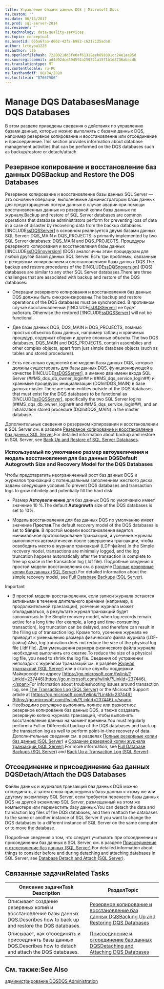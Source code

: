 ```yaml
---
title: Управление базами данных DQS | Microsoft Docs
ms.custom: ''
ms.date: 06/13/2017
ms.prod: sql-server-2014
ms.reviewer: ''
ms.technology: data-quality-services
ms.topic: conceptual
ms.assetid: 655a67aa-d662-42f2-b982-c6217125ada8
author: lrtoyou1223
ms.author: lle
ms.openlocfilehash: 7228021dd3fe0af61312eeb891081cc24e1aa95d
ms.sourcegitcommit: ad4d92dce894592a259721a1571b1d8736abacdb
ms.translationtype: MT
ms.contentlocale: ru-RU
ms.lasthandoff: 08/04/2020
ms.locfileid: "87667906"
---
```

# <a name="manage-dqs-databases"></a><span data-ttu-id="9d3e6-102">Manage DQS Databases</span><span class="sxs-lookup"><span data-stu-id="9d3e6-102">Manage DQS Databases</span></span>
  <span data-ttu-id="9d3e6-103">В этом разделе приведены сведения о действиях по управлению базами данных, которые можно выполнять с базами данных DQS, например резервное копирование и восстановление или отсоединение и присоединение.</span><span class="sxs-lookup"><span data-stu-id="9d3e6-103">This section provides information about database management activities that can be performed on the DQS databases such as backup/restore or detach/attach.</span></span>  
  
##  <a name="backup-and-restore-the-dqs-databases"></a><a name="BackupRestore"></a> <span data-ttu-id="9d3e6-104">Резервное копирование и восстановление баз данных DQS</span><span class="sxs-lookup"><span data-stu-id="9d3e6-104">Backup and Restore the DQS Databases</span></span>  
 <span data-ttu-id="9d3e6-105">Резервное копирование и восстановление базы данных SQL Server — это основные операции, выполняемые администратором базы данных для предотвращения потери данных в случае аварии при помощи восстановленных данных из резервной копии базы данных по журналу.</span><span class="sxs-lookup"><span data-stu-id="9d3e6-105">Backup and restore of SQL Server databases are common operations that database administrators perform for preventing loss of data in a case of disaster by recovering data from the backup databases.</span></span> [!INCLUDE[ssDQSServer](../includes/ssdqsserver-md.md)] <span data-ttu-id="9d3e6-106">в основном реализуется двумя базами данных SQL Server: DQS_MAIN и DQS_PROJECTS.</span><span class="sxs-lookup"><span data-stu-id="9d3e6-106">is primarily implemented by two SQL Server databases: DQS_MAIN and DQS_PROJECTS.</span></span> <span data-ttu-id="9d3e6-107">Процедуры резервного копирования и восстановления базы данных [!INCLUDE[ssDQSnoversion](../includes/ssdqsnoversion-md.md)] (DQS) аналогичны этим процедурам для любой другой базой данных SQL Server. Есть три проблемы, связанные с резервным копированием и восстановлением базы данных DQS.</span><span class="sxs-lookup"><span data-stu-id="9d3e6-107">The backup and restore procedures of the [!INCLUDE[ssDQSnoversion](../includes/ssdqsnoversion-md.md)] (DQS) databases are similar to any other SQL Server databases.There are three challenges that are associated with backup and restore of the DQS databases:</span></span>  
  
-   <span data-ttu-id="9d3e6-108">Операции резервного копирования и восстановления баз данных DQS должны быть синхронизированы.</span><span class="sxs-lookup"><span data-stu-id="9d3e6-108">The backup and restore operations of the DQS databases must be synchronized.</span></span> <span data-ttu-id="9d3e6-109">В противном случае восстановленный [!INCLUDE[ssDQSServer](../includes/ssdqsserver-md.md)] не будет работать.</span><span class="sxs-lookup"><span data-stu-id="9d3e6-109">Otherwise the restored [!INCLUDE[ssDQSServer](../includes/ssdqsserver-md.md)] will not be functional.</span></span>  
  
-   <span data-ttu-id="9d3e6-110">Две базы данных DQS, DQS_MAIN и DQS_PROJECTS, помимо простых объектов базы данных, например таблиц и хранимых процедур, содержат сборки и другие сложные объекты.</span><span class="sxs-lookup"><span data-stu-id="9d3e6-110">The two DQS databases, DQS_MAIN and DQS_PROJECTS, contain assemblies and other complex objects, apart from just simple database objects (such as tables and stored procedures).</span></span>  
  
-   <span data-ttu-id="9d3e6-111">Есть несколько сущностей вне модели базы данных DQS, которые должны существовать для базы данных DQS, функционирующей в качестве [!INCLUDE[ssDQSServer](../includes/ssdqsserver-md.md)], а именно два имени входа SQL Server (##MS_dqs_db_owner_login## и ##MS_dqs_service_login##) и хранимые процедуры инициализации (DQInitDQS_MAIN) в базе данных master.</span><span class="sxs-lookup"><span data-stu-id="9d3e6-111">There are some entities outside of the DQS databases that must exist for the DQS databases to be functional as [!INCLUDE[ssDQSServer](../includes/ssdqsserver-md.md)], specifically the two SQL Server logins (##MS_dqs_db_owner_login## and ##MS_dqs_service_login##), and an initialization stored procedure (DQInitDQS_MAIN) in the master database.</span></span>  
  
 <span data-ttu-id="9d3e6-112">Дополнительные сведения о резервном копировании и восстановлении в SQL Server см. в разделе [Резервное копирование и восстановление баз данных SQL Server](../relational-databases/backup-restore/back-up-and-restore-of-sql-server-databases.md).</span><span class="sxs-lookup"><span data-stu-id="9d3e6-112">For detailed information about backup and restore in SQL Server, see [Back Up and Restore of SQL Server Databases](../relational-databases/backup-restore/back-up-and-restore-of-sql-server-databases.md).</span></span>  
  
### <a name="default-autogrowth-size-and-recovery-model-for-the-dqs-databases"></a><span data-ttu-id="9d3e6-113">Используемый по умолчанию размер автоувеличения и модель восстановления для баз данных DQS</span><span class="sxs-lookup"><span data-stu-id="9d3e6-113">Default Autogrowth Size and Recovery Model for the DQS Databases</span></span>  
 <span data-ttu-id="9d3e6-114">Чтобы предотвратить неограниченный рост баз данных DQS и журналов транзакций с потенциальным заполнением жесткого диска, заданы следующие условия.</span><span class="sxs-lookup"><span data-stu-id="9d3e6-114">To prevent DQS databases and transaction logs to grow infinitely and potentially fill the hard disk:</span></span>  
  
-   <span data-ttu-id="9d3e6-115">Размер **Автоувеличение** для баз данных DQS по умолчанию имеет значение 10 %.</span><span class="sxs-lookup"><span data-stu-id="9d3e6-115">The default **Autogrowth** size of the DQS databases is set to 10%.</span></span>  
  
-   <span data-ttu-id="9d3e6-116">Модель восстановления для баз данных DQS по умолчанию имеет значение **Простая**.</span><span class="sxs-lookup"><span data-stu-id="9d3e6-116">The default recovery model of the DQS databases is set to **Simple**.</span></span> <span data-ttu-id="9d3e6-117">В простой модели восстановления ведется минимальное протоколирование транзакций, и усечение журнала выполняется автоматически после завершения транзакции, чтобы освободить место в журнале транзакций (LDF-файле).</span><span class="sxs-lookup"><span data-stu-id="9d3e6-117">In the Simple recovery model, transactions are minimally logged, and the log truncation happens automatically after the transaction is complete to free up space in the transaction log (.ldf file).</span></span> <span data-ttu-id="9d3e6-118">Подробные сведения о простой модели восстановления см. в разделе [Полные резервные копии баз данных &#40;SQL Server&#41;](../relational-databases/backup-restore/full-database-backups-sql-server.md).</span><span class="sxs-lookup"><span data-stu-id="9d3e6-118">For detailed information about the simple recovery model, see [Full Database Backups &#40;SQL Server&#41;](../relational-databases/backup-restore/full-database-backups-sql-server.md).</span></span>  
  
> [!IMPORTANT]
>  -   <span data-ttu-id="9d3e6-119">В простой модели восстановления, если записи журнала остаются активными в течение длительного времени (например, в продолжительной транзакции), усечение журнала может откладываться, в результате журнал транзакций будет заполняться.</span><span class="sxs-lookup"><span data-stu-id="9d3e6-119">In the Simple recovery model, when log records remain active for a long time (for example, a long and time-consuming transaction), log truncation can be delayed, and therefore can result in the filling up of transaction log.</span></span> <span data-ttu-id="9d3e6-120">Кроме того, усечение журнала не приводит к уменьшению размера физического файла журнала (LDF-файла).</span><span class="sxs-lookup"><span data-stu-id="9d3e6-120">Also, log truncation does not reduce the size of the physical log file (.ldf file).</span></span> <span data-ttu-id="9d3e6-121">Для уменьшения размера физического файла журнала необходимо выполнить его сжатие.</span><span class="sxs-lookup"><span data-stu-id="9d3e6-121">To reduce the size of a physical log file, you need to shrink the log file.</span></span> <span data-ttu-id="9d3e6-122">Сведения об устранении неполадок с журналом транзакций см. в разделе [Журнал транзакций (SQL Server)](../relational-databases/logs/the-transaction-log-sql-server.md) или в статье службы поддержки Майкрософт по адресу [https://go.microsoft.com/fwlink/?LinkId=237446](https://go.microsoft.com/fwlink/?LinkId=237446).</span><span class="sxs-lookup"><span data-stu-id="9d3e6-122">For information about troubleshooting issues around transaction log, see [The Transaction Log &#40;SQL Server&#41;](../relational-databases/logs/the-transaction-log-sql-server.md) or the Microsoft Support article at [https://go.microsoft.com/fwlink/?LinkId=237446](https://go.microsoft.com/fwlink/?LinkId=237446).</span></span>  
> -   <span data-ttu-id="9d3e6-123">Необходимо регулярно выполнять полное или разностное резервное копирование баз данных DQS, а также создавать резервную копию журнала транзакций, чтобы выполнять восстановление данных на момент времени.</span><span class="sxs-lookup"><span data-stu-id="9d3e6-123">You must regularly perform a Full or Differential backup of the DQS databases and back up the transaction log as well to perform point-in-time recovery of data.</span></span> <span data-ttu-id="9d3e6-124">Дополнительные сведения см. в разделах [Полные резервные копии баз данных &#40;SQL Server&#41;](../relational-databases/backup-restore/full-database-backups-sql-server.md) и [Создание резервной копии журнала транзакций &#40;SQL Server&#41;](../relational-databases/backup-restore/back-up-a-transaction-log-sql-server.md).</span><span class="sxs-lookup"><span data-stu-id="9d3e6-124">For more information, see [Full Database Backups &#40;SQL Server&#41;](../relational-databases/backup-restore/full-database-backups-sql-server.md) and [Back Up a Transaction Log &#40;SQL Server&#41;](../relational-databases/backup-restore/back-up-a-transaction-log-sql-server.md).</span></span>  
  
##  <a name="detachattach-the-dqs-databases"></a><a name="DetachAttach"></a><span data-ttu-id="9d3e6-125">Отсоединение и присоединение баз данных DQS</span><span class="sxs-lookup"><span data-stu-id="9d3e6-125">Detach/Attach the DQS Databases</span></span>  
 <span data-ttu-id="9d3e6-126">Файлы данных и журналов транзакций баз данных DQS можно отсоединять, а затем снова присоединять базы данных к этому же или другому экземпляру SQL Server, если требуется перенести базы данных DQS на другой экземпляр SQL Server, размещенный на этом же компьютере или переместить базу данных.</span><span class="sxs-lookup"><span data-stu-id="9d3e6-126">You can detach the data and transaction log files of the DQS databases, and then reattach the databases to the same or another instance of SQL Server if you want to change the DQS databases to a different instance of SQL Server on the same computer or to move the database.</span></span>  
  
 <span data-ttu-id="9d3e6-127">Подробные сведения о том, что следует учитывать при отсоединении и присоединении баз данных в SQL Server, см. в разделе [Присоединение и отсоединение баз данных &#40;SQL Server&#41;](../relational-databases/databases/database-detach-and-attach-sql-server.md).</span><span class="sxs-lookup"><span data-stu-id="9d3e6-127">For detailed information about things to consider before and during detaching and attaching databases in SQL Server, see [Database Detach and Attach &#40;SQL Server&#41;](../relational-databases/databases/database-detach-and-attach-sql-server.md).</span></span>  
  
## <a name="related-tasks"></a><span data-ttu-id="9d3e6-128">Связанные задачи</span><span class="sxs-lookup"><span data-stu-id="9d3e6-128">Related Tasks</span></span>  
  
|<span data-ttu-id="9d3e6-129">Описание задачи</span><span class="sxs-lookup"><span data-stu-id="9d3e6-129">Task Description</span></span>|<span data-ttu-id="9d3e6-130">Раздел</span><span class="sxs-lookup"><span data-stu-id="9d3e6-130">Topic</span></span>|  
|----------------------|-----------|  
|<span data-ttu-id="9d3e6-131">Описывает создание резервных копий и восстановление базы данных DQS.</span><span class="sxs-lookup"><span data-stu-id="9d3e6-131">Describes how to back up and restore the DQS databases.</span></span>|[<span data-ttu-id="9d3e6-132">Резервное копирование и восстановление баз данных DQS</span><span class="sxs-lookup"><span data-stu-id="9d3e6-132">Backing Up and Restoring DQS Databases</span></span>](../../2014/data-quality-services/backing-up-and-restoring-dqs-databases.md)|  
|<span data-ttu-id="9d3e6-133">Описывает, как отсоединять и присоединять базы данных DQS.</span><span class="sxs-lookup"><span data-stu-id="9d3e6-133">Describes how to detach and attach the DQS databases.</span></span>|[<span data-ttu-id="9d3e6-134">Присоединение и отсоединение баз данных DQS</span><span class="sxs-lookup"><span data-stu-id="9d3e6-134">Detaching and Attaching DQS Databases</span></span>](../../2014/data-quality-services/detaching-and-attaching-dqs-databases.md)|  
  
## <a name="see-also"></a><span data-ttu-id="9d3e6-135">См. также:</span><span class="sxs-lookup"><span data-stu-id="9d3e6-135">See Also</span></span>  
 [<span data-ttu-id="9d3e6-136">администрирование DQS</span><span class="sxs-lookup"><span data-stu-id="9d3e6-136">DQS Administration</span></span>](../../2014/data-quality-services/dqs-administration.md)  
  
  
